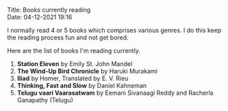 Title: Books currently reading  
Date: 04-12-2021 19:16  

I normally read 4 or 5 books which comprises various genres. I do this keep the reading process fun and not get bored.

Here are the list of books I'm reading currently.

1. **Station Eleven** by Emily St. John Mandel
2. **The Wind-Up Bird Chronicle** by Haruki Murakami
3. **Iliad** by Homer, Translated by E. V. Rieu
4. **Thinking, Fast and Slow** by Daniel Kahneman
5. **Telugu vaari Vaarasatwam** by Eemani Sivanaagi Reddy and Racherla Ganapathy (Telugu)
